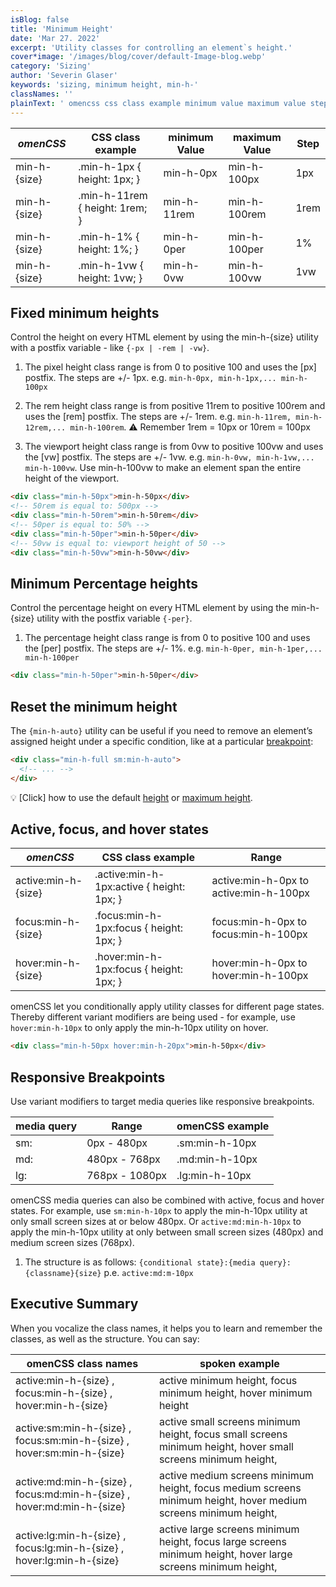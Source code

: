 ```yaml
---
isBlog: false
title: 'Minimum Height'
date: 'Mar 27. 2022'
excerpt: 'Utility classes for controlling an element`s height.'
cover*image: '/images/blog/cover/default-Image-blog.webp'
category: 'Sizing'
author: 'Severin Glaser'
keywords: 'sizing, minimum height, min-h-'
classNames: ''
plainText: ' omencss css class example minimum value maximum value step - - min-h- size min-h-1px height: 1px; min-h-0px min-h-100px 1px min-h- size min-h-11rem height: 1rem; min-h-11rem min-h-100rem 1rem min-h- size min-h-1% height: 1%; min-h-0per min-h-100per 1% min-h- size min-h-1vw height: 1vw; min-h-0vw min-h-100vw 1vw fixed minimum heights control the height on every html element by using the min-h- size utility with a postfix variable - like -px -rem -vw 1 the pixel height class range is from 0 to positive 100 and uses the px postfix the steps are + - 1px e g min-h-0px min-h-1px min-h-100px 2 the rem height class range is from positive 11rem to positive 100rem and uses the rem postfix the steps are + - 1rem e g min-h-11rem min-h-12rem min-h-100rem ⚠️ remember 1rem = 10px or 10rem = 100px 3 the viewport height class range is from 0vw to positive 100vw and uses the vw postfix the steps are + - 1vw e g min-h-0vw min-h-1vw min-h-100vw use min-h-100vw to make an element span the entire height of the viewport html div class=min-h-50px min-h-50px div ! 50rem is equal to: 500px div class=min-h-50rem min-h-50rem div ! 50per is equal to: 50% div class=min-h-50per min-h-50per div ! 50vw is equal to: viewport height of 50 div class=min-h-50vw min-h-50vw div minimum percentage heights control the percentage height on every html element by using the min-h- size utility with the postfix variable -per 1 the percentage height class range is from 0 to positive 100 and uses the per postfix the steps are + - 1% e g min-h-0per min-h-1per min-h-100per html div class=min-h-50per min-h-50per div reset the minimum height the min-h-auto utility can be useful if you need to remove an element’s assigned height under a specific condition like at a particular breakpoint blog responsive-omencss-breakpoints : html div class=min-h-full sm:min-h-auto ! div 💡 click how to use the default height docs sizing-height or maximum height docs sizing-maximum-height active focus and hover states omencss css class example range - active:min-h- size active :min-h-1px:active height: 1px; active:min-h-0px to active:min-h-100px focus:min-h- size focus :min-h-1px:focus height: 1px; focus:min-h-0px to focus:min-h-100px hover:min-h- size hover :min-h-1px:focus height: 1px; hover:min-h-0px to hover:min-h-100px omencss let you conditionally apply utility classes for different page states thereby different variant modifiers are being used - for example use hover:min-h-10px to only apply the min-h-10px utility on hover html div class=min-h-50px hover:min-h-20px min-h-50px div responsive breakpoints use variant modifiers to target media queries like responsive breakpoints media query range omencss example - - sm: 0px - 480px sm:min-h-10px md: 480px - 768px md:min-h-10px lg: 768px - 1080px lg:min-h-10px omencss media queries can also be combined with active focus and hover states for example use sm:min-h-10px to apply the min-h-10px utility at only small screen sizes at or below 480px or active:md:min-h-10px to apply the min-h-10px utility at only between small screen sizes 480px and medium screen sizes 768px 1 the structure is as follows: conditional state : media query : classname size p e active:md:m-10px executive summary when you vocalize the class names it helps you to learn and remember the classes as well as the structure you can say: omencss class names spoken example - active:min-h- size focus:min-h- size hover:min-h- size active minimum height focus minimum height hover minimum height active:sm:min-h- size focus:sm:min-h- size hover:sm:min-h- size active small screens minimum height focus small screens minimum height hover small screens minimum height active:md:min-h- size focus:md:min-h- size hover:md:min-h- size active medium screens minimum height focus medium screens minimum height hover medium screens minimum height active:lg:min-h- size focus:lg:min-h- size hover:lg:min-h- size active large screens minimum height focus large screens minimum height hover large screens minimum height '
---
```


| _omenCSS_    | CSS class example              | minimum Value | maximum Value | Step |
| ------------ | ------------------------------ | ------------- | ------------- | ---- |
| min-h-{size} | .min-h-1px { height: 1px; }    | min-h-0px     | min-h-100px   | 1px  |
| min-h-{size} | .min-h-11rem { height: 1rem; } | min-h-11rem   | min-h-100rem  | 1rem |
| min-h-{size} | .min-h-1% { height: 1%; }      | min-h-0per    | min-h-100per  | 1%   |
| min-h-{size} | .min-h-1vw { height: 1vw; }    | min-h-0vw     | min-h-100vw   | 1vw  |

## Fixed minimum heights

Control the height on every HTML element by using the min-h-{size} utility with a postfix variable - like `{-px | -rem | -vw}`.

1. The pixel height class range is from 0 to positive 100 and uses the [px] postfix. The steps are +/- 1px. e.g. `min-h-0px, min-h-1px,... min-h-100px`

2. The rem height class range is from positive 11rem to positive 100rem and uses the [rem] postfix. The steps are +/- 1rem. e.g. `min-h-11rem, min-h-12rem,... min-h-100rem`. ⚠️ Remember 1rem = 10px or 10rem = 100px

3. The viewport height class range is from 0vw to positive 100vw and uses the [vw] postfix. The steps are +/- 1vw. e.g. `min-h-0vw, min-h-1vw,... min-h-100vw`. Use min-h-100vw to make an element span the entire height of the viewport.

```html
<div class="min-h-50px">min-h-50px</div>
<!-- 50rem is equal to: 500px -->
<div class="min-h-50rem">min-h-50rem</div>
<!-- 50per is equal to: 50% -->
<div class="min-h-50per">min-h-50per</div>
<!-- 50vw is equal to: viewport height of 50 -->
<div class="min-h-50vw">min-h-50vw</div>
```

## Minimum Percentage heights

Control the percentage height on every HTML element by using the min-h-{size} utility with the postfix variable `{-per}`.

1. The percentage height class range is from 0 to positive 100 and uses the [per] postfix. The steps are +/- 1%. e.g. `min-h-0per, min-h-1per,... min-h-100per`

```html
<div class="min-h-50per">min-h-50per</div>
```

## Reset the minimum height

The `{min-h-auto}` utility can be useful if you need to remove an element’s assigned height under a specific condition, like at a particular [breakpoint](/blog/responsive-omencss-breakpoints):

```html
<div class="min-h-full sm:min-h-auto">
  <!-- ... -->
</div>
```

💡 [Click] how to use the default [height](/docs/sizing-height) or [maximum height](/docs/sizing-maximum-height).

## Active, focus, and hover states

| _omenCSS_           | CSS class example                          | Range                                  |
| ------------------- | ------------------------------------------ | -------------------------------------- |
| active:min-h-{size} | .active\:min-h-1px:active { height: 1px; } | active:min-h-0px to active:min-h-100px |
| focus:min-h-{size}  | .focus\:min-h-1px:focus { height: 1px; }   | focus:min-h-0px to focus:min-h-100px   |
| hover:min-h-{size}  | .hover\:min-h-1px:focus { height: 1px; }   | hover:min-h-0px to hover:min-h-100px   |

omenCSS let you conditionally apply utility classes for different page states. Thereby different variant modifiers are being used - for example, use `hover:min-h-10px` to only apply the min-h-10px utility on hover.

```html
<div class="min-h-50px hover:min-h-20px">min-h-50px</div>
```

## Responsive Breakpoints

Use variant modifiers to target media queries like responsive breakpoints.

| media query | Range          | omenCSS example |
| ----------- | -------------- | --------------- |
| sm:         | 0px - 480px    | .sm:min-h-10px  |
| md:         | 480px - 768px  | .md:min-h-10px  |
| lg:         | 768px - 1080px | .lg:min-h-10px  |

omenCSS media queries can also be combined with active, focus and hover states. For example, use `sm:min-h-10px` to apply the min-h-10px utility at only small screen sizes at or below 480px. Or `active:md:min-h-10px` to apply the min-h-10px utility at only between small screen sizes (480px) and medium screen sizes (768px).

1. The structure is as follows: `{conditional state}:{media query}:{classname}{size}` p.e. `active:md:m-10px`

## Executive Summary

When you vocalize the class names, it helps you to learn and remember the classes, as well as the structure. You can say:

| omenCSS class names                                                    | spoken example                                                                                                  |
| ---------------------------------------------------------------------- | --------------------------------------------------------------------------------------------------------------- |
| active:min-h-{size} , focus:min-h-{size} , hover:min-h-{size}          | active minimum height, focus minimum height, hover minimum height                                               |
| active:sm:min-h-{size} , focus:sm:min-h-{size} , hover:sm:min-h-{size} | active small screens minimum height, focus small screens minimum height, hover small screens minimum height,    |
| active:md:min-h-{size} , focus:md:min-h-{size} , hover:md:min-h-{size} | active medium screens minimum height, focus medium screens minimum height, hover medium screens minimum height, |
| active:lg:min-h-{size} , focus:lg:min-h-{size} , hover:lg:min-h-{size} | active large screens minimum height, focus large screens minimum height, hover large screens minimum height,    |
